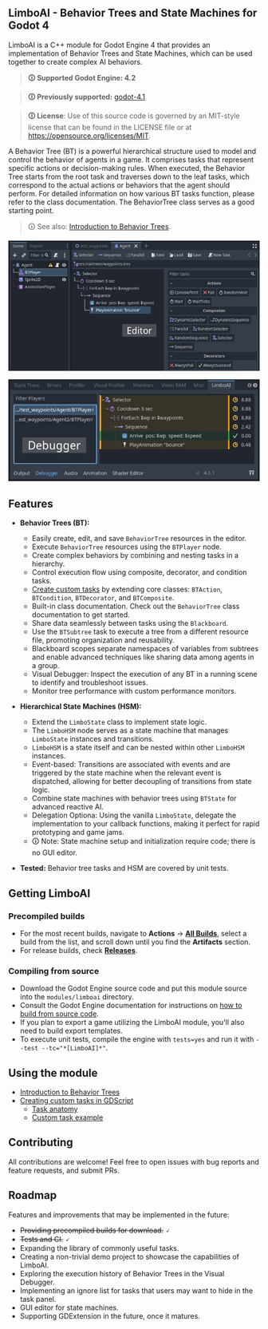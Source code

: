 LimboAI - Behavior Trees and State Machines for Godot 4
---
LimboAI is a C++ module for Godot Engine 4 that provides an implementation of Behavior Trees and State Machines, which can be used together to create complex AI behaviors.

>**🛈 Supported Godot Engine: 4.2**

>**🛈 Previously supported:** [godot-4.1](https://github.com/limbonaut/limboai/tree/godot-4.1)

>**🛈 License**: Use of this source code is governed by an MIT-style license that can be found in the LICENSE file or at https://opensource.org/licenses/MIT.

A Behavior Tree (BT) is a powerful hierarchical structure used to model and control the behavior of agents in a game. It comprises tasks that represent specific actions or decision-making rules. When executed, the Behavior Tree starts from the root task and traverses down to the leaf tasks, which correspond to the actual actions or behaviors that the agent should perform. For detailed information on how various BT tasks function, please refer to the class documentation. The BehaviorTree class serves as a good starting point.

> 🛈 See also: [Introduction to Behavior Trees](./doc/getting-started.md).

![Textured screenshot](doc/images/behavior-tree-editor.png)

![Textured screenshot](doc/images/behavior-tree-debugger.png)

## Features

- **Behavior Trees (BT):**
    - Easily create, edit, and save `BehaviorTree` resources in the editor.
    - Execute `BehaviorTree` resources using the `BTPlayer` node.
    - Create complex behaviors by combining and nesting tasks in a hierarchy.
    - Control execution flow using composite, decorator, and condition tasks.
    - [Create custom tasks](./doc/getting-started.md#creating-custom-tasks-in-gdscript) by extending core classes: `BTAction`, `BTCondition`, `BTDecorator`, and `BTComposite`.
    - Built-in class documentation. Check out the `BehaviorTree` class documentation to get started.
    - Share data seamlessly between tasks using the `Blackboard`.
    - Use the `BTSubtree` task to execute a tree from a different resource file, promoting organization and reusability.
    - Blackboard scopes separate namespaces of variables from subtrees and enable advanced techniques like sharing data among agents in a group.
    - Visual Debugger: Inspect the execution of any BT in a running scene to identify and troubleshoot issues.
    - Monitor tree performance with custom performance monitors.

- **Hierarchical State Machines (HSM):**
    - Extend the `LimboState` class to implement state logic.
    - The `LimboHSM` node serves as a state machine that manages `LimboState` instances and transitions.
    - `LimboHSM` is a state itself and can be nested within other `LimboHSM` instances.
    - Event-based: Transitions are associated with events and are triggered by the state machine when the relevant event is dispatched, allowing for better decoupling of transitions from state logic.
    - Combine state machines with behavior trees using `BTState` for advanced reactive AI.
    - Delegation Optiona: Using the vanilla `LimboState`, delegate the implementation to your callback functions, making it perfect for rapid prototyping and game jams.
    - 🛈 Note: State machine setup and initialization require code; there is no GUI editor.

- **Tested:** Behavior tree tasks and HSM are covered by unit tests.

## Getting LimboAI

### Precompiled builds

- For the most recent builds, navigate to **Actions** → [**All Builds**](https://github.com/limbonaut/limboai/actions/workflows/all_builds.yml), select a build from the list, and scroll down until you find the **Artifacts** section.
- For release builds, check [**Releases**](https://github.com/limbonaut/limboai/releases).

### Compiling from source

- Download the Godot Engine source code and put this module source into the `modules/limboai` directory.
- Consult the Godot Engine documentation for instructions on [how to build from source code](https://docs.godotengine.org/en/stable/contributing/development/compiling/index.html).
- If you plan to export a game utilizing the LimboAI module, you'll also need to build export templates.
- To execute unit tests, compile the engine with `tests=yes` and run it with `--test --tc="*[LimboAI]*"`.

## Using the module

<!-- - [Getting Started](./doc/getting-started.md#getting-started) -->
- [Introduction to Behavior Trees](./doc/getting-started.md#introduction-to-behavior-trees)
- [Creating custom tasks in GDScript](./doc/getting-started.md#creating-custom-tasks-in-gdscript)
    - [Task anatomy](./doc/getting-started.md#task-anatomy)
    - [Custom task example](./doc/getting-started.md#custom-task-example)

## Contributing

All contributions are welcome! Feel free to open issues with bug reports and feature requests, and submit PRs.

## Roadmap

Features and improvements that may be implemented in the future:
- ~~Providing precompiled builds for download.~~ 🗸
- ~~Tests and CI.~~ 🗸
- Expanding the library of commonly useful tasks.
- Creating a non-trivial demo project to showcase the capabilities of LimboAI.
- Exploring the execution history of Behavior Trees in the Visual Debugger.
- Implementing an ignore list for tasks that users may want to hide in the task panel.
- GUI editor for state machines.
- Supporting GDExtension in the future, once it matures.
